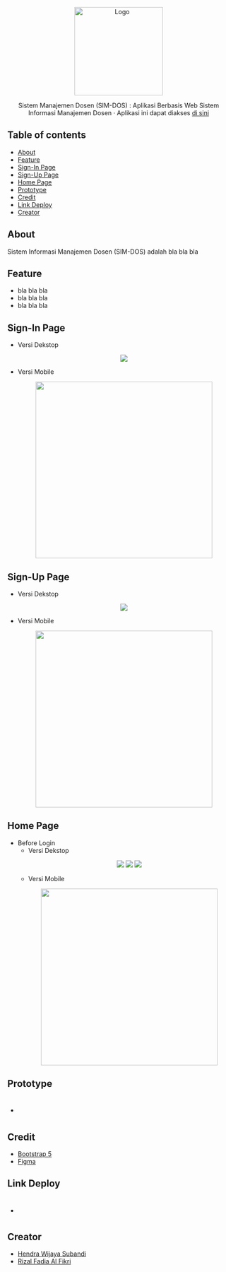 <p align="center">
  <a href="#">
    <img src="#" alt="Logo" width=200 height=200>
  </a>
  <p align="center">
    Sistem Manajemen Dosen (SIM-DOS) : Aplikasi Berbasis Web Sistem Informasi Manajemen Dosen &middot; Aplikasi ini dapat diakses <a href="#">di sini</a>
  </p>
</p>

## Table of contents

- [About](#about)
- [Feature](#feature)
- [Sign-In Page](#sign-in-page)
- [Sign-Up Page](#sign-up-page) 
- [Home Page](#home-page)
- [Prototype](#prototype)
- [Credit](#credit)
- [Link Deploy](#link-deploy)
- [Creator](#creator)

## About

Sistem Informasi Manajemen Dosen (SIM-DOS) adalah bla bla bla

## Feature

- bla bla bla
- bla bla bla
- bla bla bla

## Sign-In Page
- Versi Dekstop
  <p align="center">
    <img src="#">
  </p>
- Versi Mobile
  <p align="center">
    <img src="#" height=400>
  </p>
  
## Sign-Up Page
- Versi Dekstop
  <p align="center">
    <img src="#">
  </p>
- Versi Mobile
  <p align="center">
    <img src="#" height=400>
  </p>
  
## Home Page
- Before Login
  - Versi Dekstop
    <p align="center">
      <img src="#">
      <img src="#">
      <img src="#">
    </p>
  - Versi Mobile
    <p align="center">
      <img src="#" height=400>
    </p>

## Prototype
- #

## Credit
- <a href="https://getbootstrap.com/"> Bootstrap 5 </a> 
- <a href="https://www.figma.com/"> Figma </a> 

## Link Deploy
- #

## Creator
- <a href="https://github.com/hendrawijayasubandi"> Hendra Wijaya Subandi </a>
- <a href="https://github.com/rizalfadiaalfikri"> Rizal Fadia Al Fikri </a>
<!-- + - <a href="https://github.com/Amalinanurhasanah"> Amalina Nurhasanah </a>
- <a href="https://github.com/rizkimhmmdilhamn"> Rizky Muhammad Ilham Nasution </a> + -->
